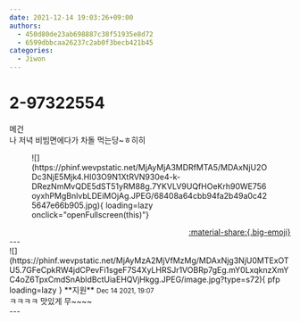 ```yaml
---
date: 2021-12-14 19:03:26+09:00
authors:
  - 450d80de23ab698887c38f51935e8d72
  - 6599dbbcaa26237c2ab0f3becb421b45
categories:
  - Jiwon
---
```


# 2-97322554

<div class="post-container" markdown="1">
<div class="content-container md-sidebar__scrollwrap" markdown="1">

메건<br>나 저녁 비빔면에다가 차돌 먹는당~ㅎ히히
<figure markdown="1">
![](https://phinf.wevpstatic.net/MjAyMjA3MDRfMTA5/MDAxNjU2ODc3NjE5Mjk4.Hl03O9N1XtRVN930e4-k-DRezNmMvQDE5dST51yRM88g.7YKVLV9UQfHOeKrh90WE756oyxhPMgBnlvbLDEiMOjAg.JPEG/68408a64cbb94fa2b49a0c425647e66b905.jpg){ loading=lazy onclick="openFullscreen(this)"}
</figure>


</div>
</div>

<div style="text-align: right;" markdown="1">
<a href="https://weverse.io/fromis9/fanpost/2-97322554" style="text-align: right;">:material-share:{.big-emoji}</a>
</div>
---

<div class="comments-container md-sidebar__scrollwrap" markdown="1">
<div class="comment" markdown="1">
<div class='id-container' markdown="1">
![](https://phinf.wevpstatic.net/MjAyMzA2MjVfMzMg/MDAxNjg3NjU0MTExOTU5.7GFeCpkRW4jdCPevFi1sgeF7S4XyLHRSJr1VOBRp7gEg.mY0LxqknzXmYC4oZ6TpxCmdSnAbldBctUiaEHQVjHkgg.JPEG/image.jpg?type=s72){ pfp loading=lazy }
**<span class="artist">지원</span>** <small>Dec 14 2021, 19:07</small><br>
</div>
<div class='comment-body' markdown="1">
ㅋㅋㅋㅋ 맛있게 무~~~~
</div>
</div>
</div>
---
